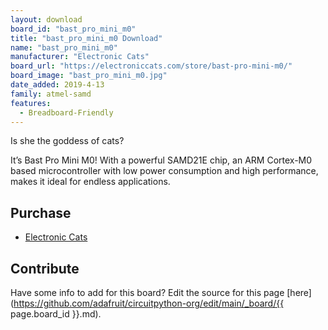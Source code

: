 ```yaml
---
layout: download
board_id: "bast_pro_mini_m0"
title: "bast_pro_mini_m0 Download"
name: "bast_pro_mini_m0"
manufacturer: "Electronic Cats"
board_url: "https://electroniccats.com/store/bast-pro-mini-m0/"
board_image: "bast_pro_mini_m0.jpg"
date_added: 2019-4-13
family: atmel-samd
features:
  - Breadboard-Friendly
---
```


Is she the goddess of cats? 

It’s Bast Pro Mini M0! With a powerful SAMD21E chip, an ARM Cortex-M0 based microcontroller with low power consumption and high performance, makes it ideal for endless applications.

## Purchase
* [Electronic Cats](https://electroniccats.com/store/bast-pro-mini-m0/)

## Contribute

Have some info to add for this board? Edit the source for this page [here](https://github.com/adafruit/circuitpython-org/edit/main/_board/{{ page.board_id }}.md).
